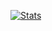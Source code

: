 [![Stats](https://github-readme-stats.codestackr.vercel.app/api?username=summetdev&show_icons=true)](https://github.com/summetdev/summetdev)
